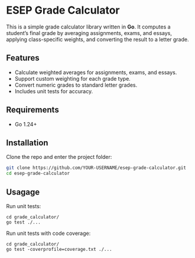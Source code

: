 # ESEP Grade Calculator

This is a simple grade calculator library written in **Go**. It computes a student’s final grade by averaging assignments, exams, and essays, applying class-specific weights, and converting the result to a letter grade.

## Features
- Calculate weighted averages for assignments, exams, and essays.
- Support custom weighting for each grade type.
- Convert numeric grades to standard letter grades.
- Includes unit tests for accuracy.

## Requirements
- Go 1.24+

## Installation
Clone the repo and enter the project folder:
```bash
git clone https://github.com/YOUR-USERNAME/esep-grade-calculator.git
cd esep-grade-calculator
````

## Usagage
Run unit tests:
```
cd grade_calculator/
go test ./...
```

Run unit tests with code coverage:
```
cd grade_calculator/
go test -coverprofile=coverage.txt ./...
```
